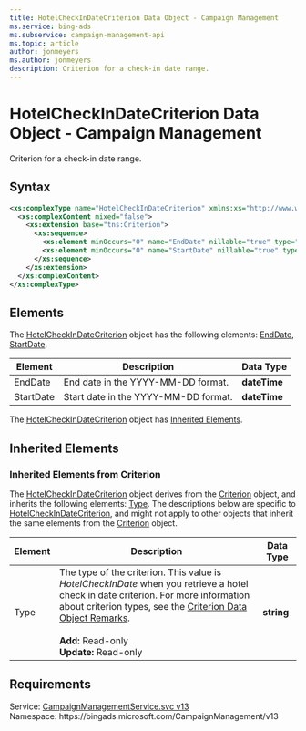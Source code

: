 ```yaml
---
title: HotelCheckInDateCriterion Data Object - Campaign Management
ms.service: bing-ads
ms.subservice: campaign-management-api
ms.topic: article
author: jonmeyers
ms.author: jonmeyers
description: Criterion for a check-in date range.
---
```

# HotelCheckInDateCriterion Data Object - Campaign Management
Criterion for a check-in date range.

## Syntax
```xml
<xs:complexType name="HotelCheckInDateCriterion" xmlns:xs="http://www.w3.org/2001/XMLSchema">
  <xs:complexContent mixed="false">
    <xs:extension base="tns:Criterion">
      <xs:sequence>
        <xs:element minOccurs="0" name="EndDate" nillable="true" type="xs:dateTime" />
        <xs:element minOccurs="0" name="StartDate" nillable="true" type="xs:dateTime" />
      </xs:sequence>
    </xs:extension>
  </xs:complexContent>
</xs:complexType>
```

## <a name="elements"></a>Elements

The [HotelCheckInDateCriterion](hotelcheckindatecriterion.md) object has the following elements: [EndDate](#enddate), [StartDate](#startdate).

|Element|Description|Data Type|
|-----------|---------------|-------------|
|<a name="enddate"></a>EndDate|End date in the YYYY-MM-DD format.|**dateTime**|
|<a name="startdate"></a>StartDate|Start date in the YYYY-MM-DD format.|**dateTime**|

The [HotelCheckInDateCriterion](hotelcheckindatecriterion.md) object has [Inherited Elements](#inheritedelements).

## <a name="inheritedelements"></a>Inherited Elements

### <a name="inheritedelementscriterion"></a>Inherited Elements from Criterion
The [HotelCheckInDateCriterion](hotelcheckindatecriterion.md) object derives from the [Criterion](criterion.md) object, and inherits the following elements: [Type](#type). The descriptions below are specific to [HotelCheckInDateCriterion](hotelcheckindatecriterion.md), and might not apply to other objects that inherit the same elements from the [Criterion](criterion.md) object.  

|Element|Description|Data Type|
|-----------|---------------|-------------|
|<a name="type"></a>Type|The type of the criterion. This value is *HotelCheckInDate* when you retrieve a hotel check in date criterion. For more information about criterion types, see the [Criterion Data Object Remarks](criterion.md#remarks).<br/><br/>**Add:** Read-only<br/>**Update:** Read-only|**string**|

## Requirements
Service: [CampaignManagementService.svc v13](https://campaign.api.bingads.microsoft.com/Api/Advertiser/CampaignManagement/v13/CampaignManagementService.svc)  
Namespace: https\://bingads.microsoft.com/CampaignManagement/v13  

